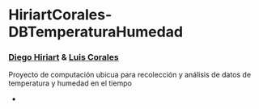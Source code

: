 # HiriartCorales-DBTemperaturaHumedad
### [Diego Hiriart](https://github.com/Diego-Hiriart) & [Luis Corales](https://github.com/LuisCorales)

Proyecto de computación ubicua para recolección y análisis de datos de temperatura y humedad en el tiempo

- 
